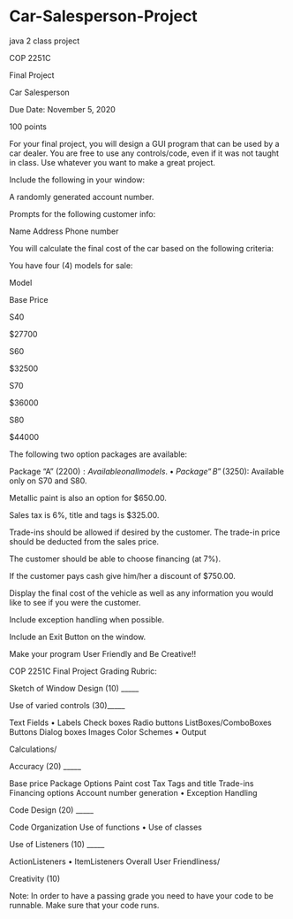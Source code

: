 # Car-Salesperson-Project
java 2 class project 


COP 2251C                     

Final Project                

Car Salesperson 

Due Date: November 5, 2020

100 points

For your final project, you will design a GUI program that can be used by a car dealer. You are free to use any controls/code, even if it was not taught in class. Use whatever you want to make a great project.  

 

Include the following in your window:

A randomly generated account number.

 

Prompts for the following customer info:

Name
Address
Phone number
 

You will calculate the final cost of the car based on the following criteria:

 

You have four (4) models for sale: 

Model

Base Price

S40

$27700

S60

$32500

S70

$36000

S80

$44000

                                      

 

 

 

The following two option packages are available:

Package “A” ($2200): Available on all models. • Package “B” ($3250): Available only on S70 and S80. 
 

Metallic paint is also an option for $650.00.

 

Sales tax is 6%, title and tags is $325.00. 

 

Trade-ins should be allowed if desired by the customer.  The trade-in price should be deducted from the sales price. 

 

The customer should be able to choose financing (at 7%). 

If the customer pays cash give him/her a discount of $750.00.

 

Display the final cost of the vehicle as well as any information you would like to see if you were the customer.

 

Include exception handling when possible.

 

Include an Exit Button on the window.

 

Make your program User Friendly and Be Creative!!

 

 

 

 

 

 

 

 

COP 2251C Final Project Grading Rubric: 

Sketch of Window Design (10) _____ 

Use of varied controls (30)_____

Text Fields • Labels
Check boxes
Radio buttons
ListBoxes/ComboBoxes
Buttons
Dialog boxes
Images
Color Schemes • Output 
 

Calculations/

Accuracy (20)               _____

Base price
Package Options
Paint cost
Tax
Tags and title
Trade-ins
Financing options
Account number generation • Exception Handling
 

Code Design (20)            _____

Code Organization
Use of functions • Use of classes
 

Use of Listeners (10)       _____

ActionListeners • ItemListeners 
Overall User Friendliness/

Creativity (10)              

 

Note: In order to have a passing grade you need to have your code to be runnable. Make sure that your code runs.
